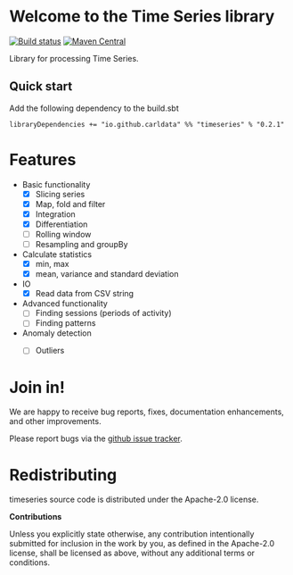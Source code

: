 # Welcome to the Time Series library

[![Build status](https://travis-ci.org/carldata/timeseries.svg?branch=master)](https://travis-ci.org/carldata/timeseries)
[![Maven Central](https://maven-badges.herokuapp.com/maven-central/io.github.carldata/timeseries_2.12/badge.svg)](https://maven-badges.herokuapp.com/maven-central/io.github.carldata/timeseries_2.12)

Library for processing Time Series.


## Quick start
 
 Add the following dependency to the build.sbt
 ```
 libraryDependencies += "io.github.carldata" %% "timeseries" % "0.2.1"
 ```


# Features

  * Basic functionality
    * [x] Slicing series
    * [x] Map, fold and filter
    * [x] Integration
    * [x] Differentiation
    * [ ] Rolling window
    * [ ] Resampling and groupBy
  * Calculate statistics
    * [x] min, max
    * [x] mean, variance and standard deviation
  * IO
    * [x] Read data from CSV string
  * Advanced functionality
    * [ ] Finding sessions (periods of activity)
    * [ ] Finding patterns
  * Anomaly detection
    * [ ] Outliers



# Join in!

We are happy to receive bug reports, fixes, documentation enhancements,
and other improvements.

Please report bugs via the
[github issue tracker](http://github.com/carl/timeseries/issues).



# Redistributing

timeseries source code is distributed under the Apache-2.0 license.

**Contributions**

Unless you explicitly state otherwise, any contribution intentionally submitted
for inclusion in the work by you, as defined in the Apache-2.0 license, shall be
licensed as above, without any additional terms or conditions.
